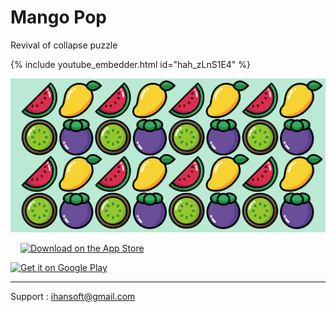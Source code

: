 # Mango Pop

Revival of collapse puzzle

{% include youtube_embedder.html id="hah_zLnS1E4" %}

<img src="FeatureGraphic.png" alt="'Feature Graphic"/>

<span style='padding: 16px'><a href='https://apps.apple.com/app/mango-pop/id1586085421'><img alt='Download on the App Store' src='https://upload.wikimedia.org/wikipedia/commons/3/3c/Download_on_the_App_Store_Badge.svg' width='208'/></a></span>

<a href='https://play.google.com/store/apps/details?id=com.iHan.MangoPop'><img alt='Get it on Google Play' src='https://play.google.com/intl/en_us/badges/static/images/badges/en_badge_web_generic.png' width='240'/></a>

---

Support : ihansoft@gmail.com
